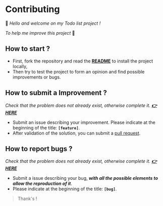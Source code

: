 # Contributing
👋 *Hello and welcome on my Todo list project !*

*To help me improve this project* 🚀


## How to start ?
- First, fork the repository and read the **[README](README.md)** to install the project locally,
- Then try to test the project to form an opinion and find possible improvements or bugs.


## How to submit a Improvement ?
*Check that the problem does not already exist, otherwise complete it.* ***[👉HERE](https://github.com/Roukoumanou/ToDo/issues)***
- Submit an issue describing your improvement.
Please indicate at the beginning of the title: **`[feature]`**.
- After validation of the solution, you can submit a [pull request](https://docs.github.com/en/pull-requests/collaborating-with-pull-requests/proposing-changes-to-your-work-with-pull-requests/about-pull-requests).

## How to report bugs ?
*Check that the problem does not already exist, otherwise complete it.* ***[👉HERE](https://github.com/Roukoumanou/ToDo/issues)***
- Submit a issue describing your bug, ***with all the possible elements to allow the reproduction of it***.
- Please indicate at the beginning of the title: **`[bug]`**.


> Thank's !
